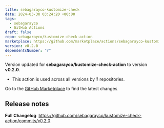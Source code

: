 ```yaml
---
title: sebagarayco-kustomize-check
date: 2024-03-30 03:24:20 +00:00
tags:
  - sebagarayco
  - GitHub Actions
draft: false
repo: sebagarayco/kustomize-check-action
marketplace: https://github.com/marketplace/actions/sebagarayco-kustomize-check
version: v0.2.0
dependentsNumber: "?"
---
```



Version updated for **sebagarayco/kustomize-check-action** to version **v0.2.0**.
- This action is used across all versions by **?** repositories.

Go to the [GitHub Marketplace](https://github.com/marketplace/actions/sebagarayco-kustomize-check) to find the latest changes.

## Release notes

**Full Changelog**: https://github.com/sebagarayco/kustomize-check-action/commits/v0.2.0
